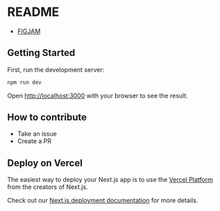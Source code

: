# README

- [FIGJAM](https://www.figma.com/file/UA5GOuM8dDEamyZD6Wh1Nk/APP-DESIGN-DEVELOPMENT?node-id=0%3A1&t=r6SQXLnVvbl3dpU6-1)

## Getting Started

First, run the development server:

```bash
npm run dev
```

Open [http://localhost:3000](http://localhost:3000) with your browser to see the result.

## How to contribute

- Take an issue
- Create a PR

## Deploy on Vercel

The easiest way to deploy your Next.js app is to use the [Vercel Platform](https://vercel.com/new?utm_medium=default-template&filter=next.js&utm_source=create-next-app&utm_campaign=create-next-app-readme) from the creators of Next.js.

Check out our [Next.js deployment documentation](https://nextjs.org/docs/deployment) for more details.
